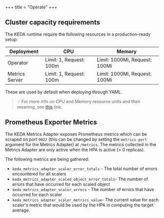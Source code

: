 +++
title = "Operate"
+++

## Cluster capacity requirements

The KEDA runtime require the following resources in a production-ready setup:

| Deployment     | CPU                     | Memory                        |
|----------------|-------------------------|-------------------------------|
| Operator       | Limit: 1, Request: 100m | Limit: 1000Mi, Request: 100Mi |
| Metrics Server | Limit: 1, Request: 100m | Limit: 1000Mi, Request: 100Mi |

These are used by default when deploying through YAML.

> 💡 For more info on CPU and Memory resource units and their meaning, see [this](https://kubernetes.io/docs/concepts/configuration/manage-resources-containers/#resource-units-in-kubernetes) link.

## Prometheus Exporter Metrics

The KEDA Metrics Adapter exposes Prometheus metrics which can be scraped on port `9022` (this can be changed by setting the `metrics-port` argument for the Metrics Adapter) at `/metrics`.  The metrics collected in the Metrics Adapter are only active when the HPA is active (> 0 replicas).

The following metrics are being gathered:

- `keda_metrics_adapter_scaler_error_totals` - The total number of errors encountered for all scalers
- `keda_metrics_adapter_scaled_object_error_totals`- The number of errors that have occurred for each scaled object
- `keda_metrics_adapter_scaler_errors` - The number of errors that have occurred for each scaler
- `keda_metrics_adapter_scaler_metrics_value`- The current value for each scaler's metric that would be used by the HPA in computing the target average.
